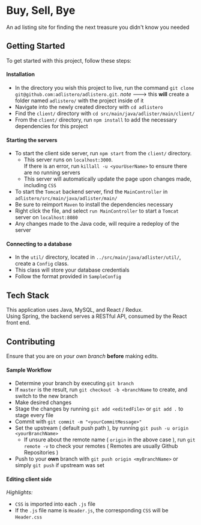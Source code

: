 # Buy, Sell, Bye
An ad listing site for finding the next treasure you didn't know you needed

## Getting Started
To get started with this project, follow these steps:
#### Installation
- In the directory you wish this project to live, run the command `git clone git@github.com:adlistero/adlistero.git`. *note* ---> this **will** create a folder named `adlistero/` with the project inside of it
- Navigate into the newly created directory with `cd adlistero`
- Find the `client/` directory with `cd src/main/java/adlister/main/client/`
- From the `client/` directory, run `npm install` to add the necessary dependencies for this project
#### Starting the servers
- To start the client side server, run `npm start` from the `client/` directory.
    - This server runs on `localhost:3000`. <br> If there is an error, run `killall -u <yourUserName>` to ensure there are no running servers
    - This server will automatically update the page upon changes made, including `CSS`
- To start the `Tomcat` backend server, find the `MainController` in `adlistero/src/main/java/adlister/main/`
- Be sure to reimport `Maven` to install the dependencies necessary
- Right click the file, and select `run MainController` to start a `Tomcat` server on `localhost:8080`
- Any changes made to the Java code, will require a redeploy of the server
#### Connecting to a database
- In the `util/` directory, located in `../src/main/java/adlister/util/`, create a `Config` class.
- This class will store your database credentials
- Follow the format provided in `SampleConfig`

## Tech Stack
This application uses Java, MySQL, and React / Redux. <br> Using Spring, the backend serves a RESTful API, consumed by the React front end.

## Contributing
Ensure that you are on *your own branch* **before** making edits.<br>
#### Sample Workflow
- Determine your branch by executing `git branch`
- If `master` is the result, run `git checkout -b <branchName` to create, and switch to the new branch
- Make desired changes
- Stage the changes by running `git add <editedFile>` or `git add .` to stage every file
- Commit with `git commit -m "<yourCommitMessage>"`
- Set the upstream ( default push path ), by running `git push -u origin <yourBranchName>`
    - If unsure about the remote name ( `origin` in the above case ), run `git remote -v` to check your remotes ( Remotes are usually Github Repositories )
- Push to your **own** branch with `git push origin <myBranchName>` or simply `git push` if upstream was set

#### Editing client side
*Highlights:*
- `CSS` is imported into each `.js` file
- If the `.js` file name is `Header.js`, the corresponding `CSS` will be `Header.css`
